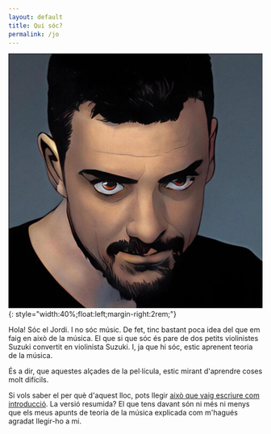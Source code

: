 ```yaml
---
layout: default
title: Qui sóc?
permalink: /jo
---
```

![jordi-avatar](img/jordi-avatar.jpg){: style="width:40%;float:left;margin-right:2rem;"}

Hola! Sóc el Jordi. I no sóc músic. De fet, tinc bastant poca idea del que em faig en això de la música. El que si que sóc és pare de dos petits violinistes Suzuki convertit en violinista Suzuki. I, ja que hi sóc, estic aprenent teoria de la música.

És a dir, que aquestes alçades de la pel·lícula, estic mirant d'aprendre coses molt difícils.

Si vols saber el per què d'aquest lloc, pots llegir [això que vaig escriure com introducció](articles/2022-10-09-hey-hola). La versió resumida? El que tens davant són ni més ni menys que els meus apunts de teoria de la música explicada com m'hagués agradat llegir-ho a mi.

